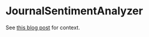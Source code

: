 # JournalSentimentAnalyzer

See [this blog post](https://psocha.github.io/blog/sentiment-analytics.html) for context.
